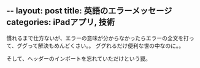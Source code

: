--
layout: post
title: 英語のエラーメッセージ
categories: iPadアプリ, 技術
--

慣れるまで仕方ないが、エラーの意味が分からなかったらエラーの全文を打って、ググって解決もめんどくさい。。
ググれるだけ便利な世の中なのに。。

そして、ヘッダーのインポートを忘れていただけという罠。

